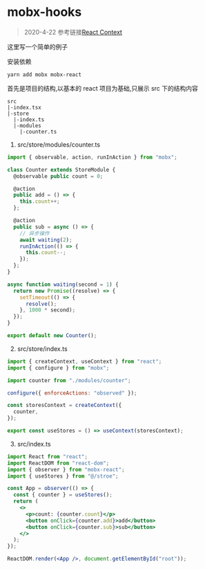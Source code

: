 # mobx-hooks

> 2020-4-22
> 参考链接[React Context](https://mobx-react.js.org/recipes-context)

这里写一个简单的例子

安装依赖

```
yarn add mobx mobx-react
```

首先是项目的结构,以基本的 react 项目为基础,只展示 src 下的结构内容

```
src
|-index.tsx
|-store
  |-index.ts
  |-modules
    |-counter.ts
```

1. src/store/modules/counter.ts

```jsx
import { observable, action, runInAction } from "mobx";

class Counter extends StoreModule {
  @observable public count = 0;

  @action
  public add = () => {
    this.count++;
  };

  @action
  public sub = async () => {
    // 异步操作
    await waiting(2);
    runInAction(() => {
      this.count--;
    });
  };
}

async function waiting(second = 1) {
  return new Promise((resolve) => {
    setTimeout(() => {
      resolve();
    }, 1000 * second);
  });
}

export default new Counter();
```

2. src/store/index.ts

```jsx
import { createContext, useContext } from "react";
import { configure } from "mobx";

import counter from "./modules/counter";

configure({ enforceActions: "observed" });

const storesContext = createContext({
  counter,
});

export const useStores = () => useContext(storesContext);
```

3. src/index.ts

```jsx
import React from "react";
import ReactDOM from "react-dom";
import { observer } from "mobx-react";
import { useStores } from "@/stroe";

const App = observer(() => {
  const { counter } = useStores();
  return (
    <>
      <p>count: {counter.count}</p>
      <button onClick={counter.add}>add</button>
      <button onClick={counter.sub}>sub</button>
    </>
  );
});

ReactDOM.render(<App />, document.getElementById("root"));
```
